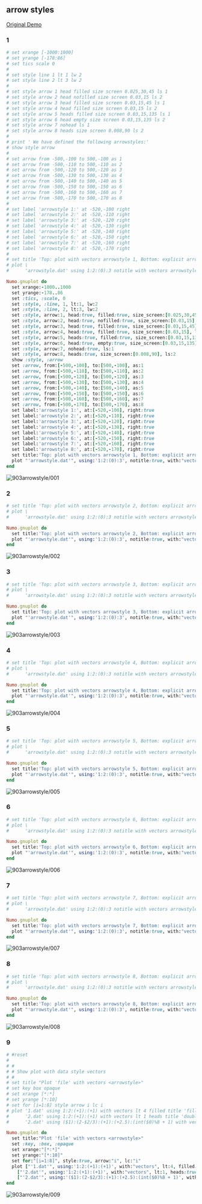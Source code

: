 ## arrow styles
[Original Demo](http://gnuplot.sourceforge.net/demo_4.6/arrowstyle.html)

### 1

```ruby
# set xrange [-1000:1000]
# set yrange [-178:86]
# set tics scale 0
# 
# set style line 1 lt 1 lw 2
# set style line 2 lt 3 lw 2
# 
# set style arrow 1 head filled size screen 0.025,30,45 ls 1
# set style arrow 2 head nofilled size screen 0.03,15 ls 2
# set style arrow 3 head filled size screen 0.03,15,45 ls 1
# set style arrow 4 head filled size screen 0.03,15 ls 2
# set style arrow 5 heads filled size screen 0.03,15,135 ls 1
# set style arrow 6 head empty size screen 0.03,15,135 ls 2
# set style arrow 7 nohead ls 1
# set style arrow 8 heads size screen 0.008,90 ls 2
# 
# print ' We have defined the following arrowstyles:'
# show style arrow
# 
# set arrow from -500,-100 to 500,-100 as 1
# set arrow from -500,-110 to 500,-110 as 2
# set arrow from -500,-120 to 500,-120 as 3
# set arrow from -500,-130 to 500,-130 as 4
# set arrow from -500,-140 to 500,-140 as 5
# set arrow from -500,-150 to 500,-150 as 6
# set arrow from -500,-160 to 500,-160 as 7
# set arrow from -500,-170 to 500,-170 as 8
# 
# set label 'arrowstyle 1:' at -520,-100 right
# set label 'arrowstyle 2:' at -520,-110 right
# set label 'arrowstyle 3:' at -520,-120 right
# set label 'arrowstyle 4:' at -520,-130 right
# set label 'arrowstyle 5:' at -520,-140 right
# set label 'arrowstyle 6:' at -520,-150 right
# set label 'arrowstyle 7:' at -520,-160 right
# set label 'arrowstyle 8:' at -520,-170 right
# 
# set title 'Top: plot with vectors arrowstyle 1, Bottom: explicit arrows'
# plot \
#      'arrowstyle.dat' using 1:2:(0):3 notitle with vectors arrowstyle 1

Numo.gnuplot do
  set xrange:-1000..1000
  set yrange:-178..86
  set :tics, :scale, 0
  set :style, :line, 1, lt:1, lw:2
  set :style, :line, 2, lt:3, lw:2
  set :style, arrow:1, head:true, filled:true, size_screen:[0.025,30,45], ls:1
  set :style, arrow:2, head:true, nofilled:true, size_screen:[0.03,15], ls:2
  set :style, arrow:3, head:true, filled:true, size_screen:[0.03,15,45], ls:1
  set :style, arrow:4, head:true, filled:true, size_screen:[0.03,15], ls:2
  set :style, arrow:5, heads:true, filled:true, size_screen:[0.03,15,135], ls:1
  set :style, arrow:6, head:true, empty:true, size_screen:[0.03,15,135], ls:2
  set :style, arrow:7, nohead:true, ls:1
  set :style, arrow:8, heads:true, size_screen:[0.008,90], ls:2
  show :style, :arrow
  set :arrow, from:[-500,-100], to:[500,-100], as:1
  set :arrow, from:[-500,-110], to:[500,-110], as:2
  set :arrow, from:[-500,-120], to:[500,-120], as:3
  set :arrow, from:[-500,-130], to:[500,-130], as:4
  set :arrow, from:[-500,-140], to:[500,-140], as:5
  set :arrow, from:[-500,-150], to:[500,-150], as:6
  set :arrow, from:[-500,-160], to:[500,-160], as:7
  set :arrow, from:[-500,-170], to:[500,-170], as:8
  set label:'arrowstyle 1:', at:[-520,-100], right:true
  set label:'arrowstyle 2:', at:[-520,-110], right:true
  set label:'arrowstyle 3:', at:[-520,-120], right:true
  set label:'arrowstyle 4:', at:[-520,-130], right:true
  set label:'arrowstyle 5:', at:[-520,-140], right:true
  set label:'arrowstyle 6:', at:[-520,-150], right:true
  set label:'arrowstyle 7:', at:[-520,-160], right:true
  set label:'arrowstyle 8:', at:[-520,-170], right:true
  set title:'Top: plot with vectors arrowstyle 1, Bottom: explicit arrows'
  plot "'arrowstyle.dat'", using:'1:2:(0):3', notitle:true, with:"vectors", arrowstyle:1
end
```
![903arrowstyle/001](https://raw.github.com/ruby-numo/gnuplot-demo/master/gnuplot/md/903arrowstyle/image/001.png)

### 2

```ruby
# set title 'Top: plot with vectors arrowstyle 2, Bottom: explicit arrows'
# plot \
#      'arrowstyle.dat' using 1:2:(0):3 notitle with vectors arrowstyle 2

Numo.gnuplot do
  set title:'Top: plot with vectors arrowstyle 2, Bottom: explicit arrows'
  plot "'arrowstyle.dat'", using:'1:2:(0):3', notitle:true, with:"vectors", arrowstyle:2
end
```
![903arrowstyle/002](https://raw.github.com/ruby-numo/gnuplot-demo/master/gnuplot/md/903arrowstyle/image/002.png)

### 3

```ruby
# set title 'Top: plot with vectors arrowstyle 3, Bottom: explicit arrows'
# plot \
#      'arrowstyle.dat' using 1:2:(0):3 notitle with vectors arrowstyle 3

Numo.gnuplot do
  set title:'Top: plot with vectors arrowstyle 3, Bottom: explicit arrows'
  plot "'arrowstyle.dat'", using:'1:2:(0):3', notitle:true, with:"vectors", arrowstyle:3
end
```
![903arrowstyle/003](https://raw.github.com/ruby-numo/gnuplot-demo/master/gnuplot/md/903arrowstyle/image/003.png)

### 4

```ruby
# set title 'Top: plot with vectors arrowstyle 4, Bottom: explicit arrows'
# plot \
#      'arrowstyle.dat' using 1:2:(0):3 notitle with vectors arrowstyle 4

Numo.gnuplot do
  set title:'Top: plot with vectors arrowstyle 4, Bottom: explicit arrows'
  plot "'arrowstyle.dat'", using:'1:2:(0):3', notitle:true, with:"vectors", arrowstyle:4
end
```
![903arrowstyle/004](https://raw.github.com/ruby-numo/gnuplot-demo/master/gnuplot/md/903arrowstyle/image/004.png)

### 5

```ruby
# set title 'Top: plot with vectors arrowstyle 5, Bottom: explicit arrows'
# plot \
#      'arrowstyle.dat' using 1:2:(0):3 notitle with vectors arrowstyle 5

Numo.gnuplot do
  set title:'Top: plot with vectors arrowstyle 5, Bottom: explicit arrows'
  plot "'arrowstyle.dat'", using:'1:2:(0):3', notitle:true, with:"vectors", arrowstyle:5
end
```
![903arrowstyle/005](https://raw.github.com/ruby-numo/gnuplot-demo/master/gnuplot/md/903arrowstyle/image/005.png)

### 6

```ruby
# set title 'Top: plot with vectors arrowstyle 6, Bottom: explicit arrows'
# plot \
#      'arrowstyle.dat' using 1:2:(0):3 notitle with vectors arrowstyle 6

Numo.gnuplot do
  set title:'Top: plot with vectors arrowstyle 6, Bottom: explicit arrows'
  plot "'arrowstyle.dat'", using:'1:2:(0):3', notitle:true, with:"vectors", arrowstyle:6
end
```
![903arrowstyle/006](https://raw.github.com/ruby-numo/gnuplot-demo/master/gnuplot/md/903arrowstyle/image/006.png)

### 7

```ruby
# set title 'Top: plot with vectors arrowstyle 7, Bottom: explicit arrows'
# plot \
#      'arrowstyle.dat' using 1:2:(0):3 notitle with vectors arrowstyle 7

Numo.gnuplot do
  set title:'Top: plot with vectors arrowstyle 7, Bottom: explicit arrows'
  plot "'arrowstyle.dat'", using:'1:2:(0):3', notitle:true, with:"vectors", arrowstyle:7
end
```
![903arrowstyle/007](https://raw.github.com/ruby-numo/gnuplot-demo/master/gnuplot/md/903arrowstyle/image/007.png)

### 8

```ruby
# set title 'Top: plot with vectors arrowstyle 8, Bottom: explicit arrows'
# plot \
#      'arrowstyle.dat' using 1:2:(0):3 notitle with vectors arrowstyle 8

Numo.gnuplot do
  set title:'Top: plot with vectors arrowstyle 8, Bottom: explicit arrows'
  plot "'arrowstyle.dat'", using:'1:2:(0):3', notitle:true, with:"vectors", arrowstyle:8
end
```
![903arrowstyle/008](https://raw.github.com/ruby-numo/gnuplot-demo/master/gnuplot/md/903arrowstyle/image/008.png)

### 9

```ruby
# #reset
# 
# #
# # Show plot with data style vectors
# #
# set title "Plot 'file' with vectors <arrowstyle>"
# set key box opaque
# set xrange [*:*]
# set yrange [*:10]
# set for [i=1:8] style arrow i lc i
# plot '1.dat' using 1:2:(+1):(+1) with vectors lt 4 filled title 'filled', \
#      '2.dat' using 1:2:(+1):(+1) with vectors lt 1 heads title 'double-headed', \
#      '2.dat' using ($1):(2-$2/3):(+1):(+2.5):(int($0)%8 + 1) with vectors as var ti 'arrowstyle variable'

Numo.gnuplot do
  set title:"Plot 'file' with vectors <arrowstyle>"
  set :key, :box, :opaque
  set xrange:"[*:*]"
  set yrange:"[*:10]"
  set for:"[i=1:8]", style:true, arrow:"i", lc:"i"
  plot ["'1.dat'", using:'1:2:(+1):(+1)', with:"vectors", lt:4, filled:true, title:'filled'],
    ["'2.dat'", using:'1:2:(+1):(+1)', with:"vectors", lt:1, heads:true, title:'double-headed'],
    ["'2.dat'", using:'($1):(2-$2/3):(+1):(+2.5):(int($0)%8 + 1)', with:"vectors", as:"var", ti:'arrowstyle variable']
end
```
![903arrowstyle/009](https://raw.github.com/ruby-numo/gnuplot-demo/master/gnuplot/md/903arrowstyle/image/009.png)
